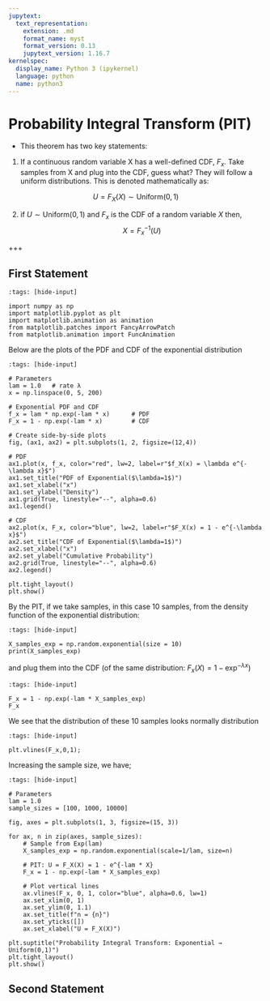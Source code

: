```yaml
---
jupytext:
  text_representation:
    extension: .md
    format_name: myst
    format_version: 0.13
    jupytext_version: 1.16.7
kernelspec:
  display_name: Python 3 (ipykernel)
  language: python
  name: python3
---
```


# Probability Integral Transform (PIT)

- This theorem has two key statements:
  
1. If a continuous random variable X has a well-defined CDF, $F_x$. Take samples from X and plug into the CDF, guess what? They will follow a uniform distributions. This is denoted mathematically as:

$$
U = F_X(X) \sim \text{Uniform}(0,1)
$$

2. if $U \sim \text{Uniform}(0,1)$ and $F_x$ is the CDF of a random variable $X$ then,
   $$
   X = F_x^{-1}(U)
   $$

+++

## First Statement

```{code-cell} ipython3
:tags: [hide-input]

import numpy as np
import matplotlib.pyplot as plt
import matplotlib.animation as animation
from matplotlib.patches import FancyArrowPatch
from matplotlib.animation import FuncAnimation
```

Below are the plots of the PDF and CDF of the exponential distribution

```{code-cell} ipython3
:tags: [hide-input]

# Parameters
lam = 1.0   # rate λ
x = np.linspace(0, 5, 200)

# Exponential PDF and CDF
f_x = lam * np.exp(-lam * x)      # PDF
F_x = 1 - np.exp(-lam * x)        # CDF

# Create side-by-side plots
fig, (ax1, ax2) = plt.subplots(1, 2, figsize=(12,4))

# PDF
ax1.plot(x, f_x, color="red", lw=2, label=r"$f_X(x) = \lambda e^{-\lambda x}$")
ax1.set_title("PDF of Exponential($\lambda=1$)")
ax1.set_xlabel("x")
ax1.set_ylabel("Density")
ax1.grid(True, linestyle="--", alpha=0.6)
ax1.legend()

# CDF
ax2.plot(x, F_x, color="blue", lw=2, label=r"$F_X(x) = 1 - e^{-\lambda x}$")
ax2.set_title("CDF of Exponential($\lambda=1$)")
ax2.set_xlabel("x")
ax2.set_ylabel("Cumulative Probability")
ax2.grid(True, linestyle="--", alpha=0.6)
ax2.legend()

plt.tight_layout()
plt.show()
```

By the PIT, if we take samples, in this case 10 samples, from the density function of the exponential distribution:

```{code-cell} ipython3
:tags: [hide-input]

X_samples_exp = np.random.exponential(size = 10)
print(X_samples_exp)
```

and plug them into the CDF (of the same distribution: $F_x(X) = 1-\exp^{-\lambda x}$)

```{code-cell} ipython3
:tags: [hide-input]

F_x = 1 - np.exp(-lam * X_samples_exp)  
F_x
```

We see that the distribution of these 10 samples looks normally distribution

```{code-cell} ipython3
:tags: [hide-input]

plt.vlines(F_x,0,1);
```

Increasing the sample size, we have;

```{code-cell} ipython3
:tags: [hide-input]

# Parameters
lam = 1.0
sample_sizes = [100, 1000, 10000]

fig, axes = plt.subplots(1, 3, figsize=(15, 3))

for ax, n in zip(axes, sample_sizes):
    # Sample from Exp(lam)
    X_samples_exp = np.random.exponential(scale=1/lam, size=n)
    
    # PIT: U = F_X(X) = 1 - e^{-lam * X}
    F_x = 1 - np.exp(-lam * X_samples_exp)
    
    # Plot vertical lines
    ax.vlines(F_x, 0, 1, color="blue", alpha=0.6, lw=1)
    ax.set_xlim(0, 1)
    ax.set_ylim(0, 1.1)
    ax.set_title(f"n = {n}")
    ax.set_yticks([])
    ax.set_xlabel("U = F_X(X)")

plt.suptitle("Probability Integral Transform: Exponential → Uniform(0,1)")
plt.tight_layout()
plt.show()
```

## Second Statement
